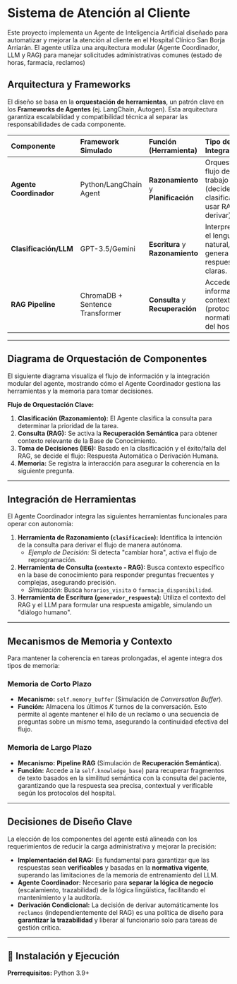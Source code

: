 # Sistema de Atención al Cliente

Este proyecto implementa un Agente de Inteligencia Artificial diseñado para automatizar y mejorar la atención al cliente en el Hospital Clínico San Borja Arriarán. El agente utiliza una arquitectura modular (Agente Coordinador, LLM y RAG) para manejar solicitudes administrativas comunes (estado de horas, farmacia, reclamos)

## Arquitectura y Frameworks

El diseño se basa en la **orquestación de herramientas**, un patrón clave en los **Frameworks de Agentes** (ej. LangChain, Autogen). Esta arquitectura garantiza escalabilidad y compatibilidad técnica al separar las responsabilidades de cada componente.

| Componente | Framework Simulado | Función (Herramienta) | Tipo de Integración |
| :--- | :--- | :--- | :--- |
| **Agente Coordinador** | Python/LangChain Agent | **Razonamiento** y **Planificación** | Orquesta el flujo de trabajo (decide clasificar, usar RAG o derivar). |
| **Clasificación/LLM** | GPT-3.5/Gemini | **Escritura** y **Razonamiento** | Interpreta el lenguaje natural, genera respuestas claras. |
| **RAG Pipeline** | ChromaDB + Sentence Transformer | **Consulta** y **Recuperación** | Accede a información contextual (protocolos, normativas) del hospital. |

---

## Diagrama de Orquestación de Componentes

El siguiente diagrama visualiza el flujo de información y la integración modular del agente, mostrando cómo el Agente Coordinador gestiona las herramientas y la memoria para tomar decisiones.



**Flujo de Orquestación Clave:**
1.  **Clasificación (Razonamiento):** El Agente clasifica la consulta para determinar la prioridad de la tarea.
2.  **Consulta (RAG):** Se activa la **Recuperación Semántica** para obtener contexto relevante de la Base de Conocimiento.
3.  **Toma de Decisiones (IE6):** Basado en la clasificación y el éxito/falla del RAG, se decide el flujo: Respuesta Automática o Derivación Humana.
4.  **Memoria:** Se registra la interacción para asegurar la coherencia en la siguiente pregunta.

---

## Integración de Herramientas

El Agente Coordinador integra las siguientes herramientas funcionales para operar con autonomía:

1.  **Herramienta de Razonamiento (`clasificacion`):** Identifica la intención de la consulta para derivar el flujo de manera autónoma.
    * *Ejemplo de Decisión:* Si detecta "cambiar hora", activa el flujo de reprogramación.
2.  **Herramienta de Consulta (`contexto` - RAG):** Busca contexto específico en la base de conocimiento para responder preguntas frecuentes y complejas, asegurando precisión.
    * *Simulación:* Busca `horarios_visita` o `farmacia_disponibilidad`.
3.  **Herramienta de Escritura (`generador_respuesta`):** Utiliza el contexto del RAG y el LLM para formular una respuesta amigable, simulando un "diálogo humano".

---

## Mecanismos de Memoria y Contexto

Para mantener la coherencia en tareas prolongadas, el agente integra dos tipos de memoria:

### Memoria de Corto Plazo
* **Mecanismo:** `self.memory_buffer` (Simulación de *Conversation Buffer*).
* **Función:** Almacena los últimos $K$ turnos de la conversación. Esto permite al agente mantener el hilo de un reclamo o una secuencia de preguntas sobre un mismo tema, asegurando la continuidad efectiva del flujo.

### Memoria de Largo Plazo
* **Mecanismo:** **Pipeline RAG** (Simulación de **Recuperación Semántica**).
* **Función:** Accede a la `self.knowledge_base`) para recuperar fragmentos de texto basados en la similitud semántica con la consulta del paciente, garantizando que la respuesta sea precisa, contextual y verificable según los protocolos del hospital.

---

## Decisiones de Diseño Clave

La elección de los componentes del agente está alineada con los requerimientos de reducir la carga administrativa y mejorar la precisión:

* **Implementación del RAG:** Es fundamental para garantizar que las respuestas sean **verificables** y basadas en la **normativa vigente**, superando las limitaciones de la memoria de entrenamiento del LLM.
* **Agente Coordinador:** Necesario para **separar la lógica de negocio** (escalamiento, trazabilidad) de la lógica lingüística, facilitando el mantenimiento y la auditoría.
* **Derivación Condicional:** La decisión de derivar automáticamente los `reclamos` (independientemente del RAG) es una política de diseño para **garantizar la trazabilidad** y liberar al funcionario solo para tareas de gestión crítica.

---

## 🚀 Instalación y Ejecución

**Prerrequisitos:** Python 3.9+
